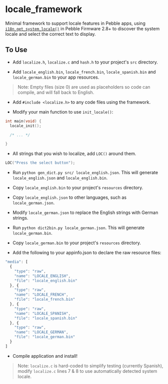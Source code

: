 # locale_framework

Minimal framework to support locale features in Pebble apps, using 
[`i18n_get_system_locale()`](http://developer.getpebble.com/docs/c/group___internationalization.html) 
in Pebble Firmware 2.8+ to discover the system locale and select the correct
text to display.

## To Use

* Add `localize.h`, `localize.c` and `hash.h` to your project's `src` directory.  

* Add `locale_english.bin`, `locale_french.bin`, `locale_spanish.bin` and
  `locale_german.bin` to your app resources.

> Note: Empty files (size 0) are used as placeholders so code can compile, and
> will fall back to English.

* Add `#include <localize.h>` to any code files using the framework.

* Modify your main function to use `init_locale()`:

```c
int main(void) {
  locale_init();

  /* ... */

}
```

* All strings that you wish to localize, add `LOC()` around them.

```c
LOC("Press the select button");
```

* Run `python gen_dict.py src/ locale_english.json`. This will generate
  `locale_english.json` and `locale_english.bin`.

* Copy `locale_english.bin` to your project's `resources` directory.

* Copy `locale_english.json` to other languages, such as `locale_german.json`.

* Modify `locale_german.json` to replace the English strings with German
  strings.

* Run `python dict2bin.py locale_german.json`. This will generate
  `locale_german.bin`.

* Copy `locale_german.bin` to your project's `resources` directory.

* Add the following to your appinfo.json to declare the raw resource files:

```js
"media": [
  {
    "type": "raw",
    "name": "LOCALE_ENGLISH",
    "file": "locale_english.bin"
  }, {
    "type": "raw",
    "name": "LOCALE_FRENCH",
    "file": "locale_french.bin"
  }, {
    "type": "raw",
    "name": "LOCALE_SPANISH",
    "file": "locale_spanish.bin"
  }, {
    "type": "raw",
    "name": "LOCALE_GERMAN",
    "file": "locale_german.bin"
  }
]
```

* Compile application and install!

> Note: `localize.c` is hard-coded to simplify testing (currently Spanish),
> modify `localize.c` lines 7 & 8 to use automatically detected system locale.
